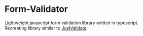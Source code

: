 # Form-Validator

Lightweight javascript form validation library written in typescript.
Recreating library similar to [JustValidate](https://just-validate.dev/).
